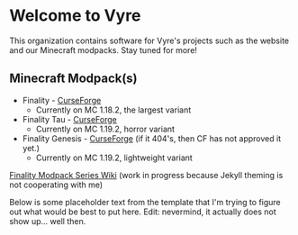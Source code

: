 # Welcome to Vyre

This organization contains software for Vyre's projects such as the website and our Minecraft modpacks. Stay tuned for more!


## Minecraft Modpack(s)
* Finality - [CurseForge](https://www.curseforge.com/minecraft/modpacks/finality)
  * Currently on MC 1.18.2, the largest variant
* Finality Tau  - [CurseForge](https://curseforge.com/minecraft/modpacks/finality-tau)
  * Currently on MC 1.19.2, horror variant
* Finality Genesis  - [CurseForge](https://www.curseforge.com/minecraft/modpacks/finality-genesis) (if it 404's, then CF has not approved it yet.)
  * Currently on MC 1.19.2, lightweight variant

 [Finality Modpack Series Wiki](https://project-vyre.github.io/finality-wiki) (work in progress because Jekyll theming is not cooperating with me)

Below is some placeholder text from the template that I'm trying to figure out what would be best to put here. Edit: nevermind, it actually does not show up... well then.

<!--

**Here are some ideas to get you started:**

🙋‍♀️ A short introduction - what is your organization all about?
🌈 Contribution guidelines - how can the community get involved?
👩‍💻 Useful resources - where can the community find your docs? Is there anything else the community should know?
🍿 Fun facts - what does your team eat for breakfast?
🧙 Remember, you can do mighty things with the power of [Markdown](https://docs.github.com/github/writing-on-github/getting-started-with-writing-and-formatting-on-github/basic-writing-and-formatting-syntax)
-->
